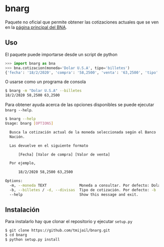 bnarg
========================

Paquete no oficial que permite obtener las cotizaciones actuales que se ven en la
[página principal del BNA](https://www.bna.com.ar/Personas).

Uso
-----

El paquete puede importarse desde un script de python

```python
>>> import bnarg as bna
>>> bna.cotizacion(moneda='Dolar U.S.A', tipo='billetes')
{'fecha': '18/2/2020', 'compra': '58,2500', 'venta': '63,2500', 'tipo': 'billetes', 'moneda': 'Dolar U.S.A'}
```

O usarse como un programa de consola

```bash
$ bnarg -m "Dolar U.S.A" --billetes
18/2/2020 58,2500 63,2500
```

Para obtener ayuda acerca de las opciones disponibles se puede ejecutar `bnarg --help`.

```bash
$ bnarg --help
Usage: bnarg [OPTIONS]

  Busca la cotización actual de la moneda seleccionada según el Banco
  Nación.

  Las devuelve en el siguiente formato

      [Fecha] [Valor de compra] [Valor de venta]

  Por ejemplo,

      18/2/2020 58,2500 63,2500

Options:
  -m, --moneda TEXT               Moneda a consultar. Por defecto: Dolar U.S.A
  -b, --billetes / -d, --divisas  Tipo de cotización. Por defecto: -b
  --help                          Show this message and exit.
```

Instalación
-----
Para instalarlo hay que clonar el repositorio y ejecutar `setup.py`
```bash
$ git clone https://github.com/tmijail/bnarg.git
$ cd bnarg
$ python setup.py install
```
